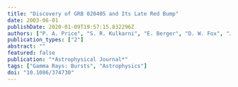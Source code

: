 ```yaml
---
title: "Discovery of GRB 020405 and Its Late Red Bump"
date: 2003-06-01
publishDate: 2020-01-09T19:57:15.832296Z
authors: ["P. A. Price", "S. R. Kulkarni", "E. Berger", "D. W. Fox", "J. S. Bloom", "S. G. Djorgovski", "D. A. Frail", "T. J. Galama", "F. A. Harrison", "P. McCarthy", "D. E. Reichart", "R. Sari", "S. A. Yost", "H. Jerjen", "K. Flint", "A. Phillips", "B. E. Warren", "T. S. Axelrod", "R. A. Chevalier", "J. Holtzman", "R. A. Kimble", "B. P. Schmidt", "J. C. Wheeler", "F. Frontera", "E. Costa", "L. Piro", "K. Hurley", "T. Cline", "C. Guidorzi", "E. Montanari", "E. Mazets", "S. Golenetskii", "I. Mitrofanov", "D. Anfimov", "A. Kozyrev", "M. Litvak", "A. Sanin", "W. Boynton", "C. Fellows", "K. Harshman", "C. Shinohara", "A. Gal-Yam", "E. Ofek", "Y. Lipkin"]
publication_types: ["2"]
abstract: ""
featured: false
publication: "*Astrophysical Journal*"
tags: ["Gamma Rays: Bursts", "Astrophysics"]
doi: "10.1086/374730"
---
```


